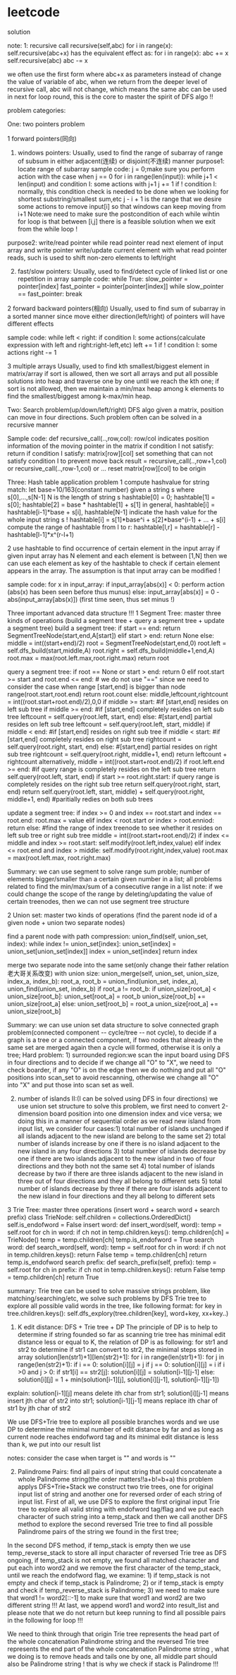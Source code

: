 # leetcode
solution

note: 
1: recursive call recursive(self,abc)
for i in range(x):
 self.recursive(abc+x)
has the equivalent effect as:
for i in range(x):
 abc += x
 self.recursive(abc)
 abc -= x
 
 we often use the first form where abc+x as parameters instead of change the value of variable of abc, when we return from the deeper level of recursive call, abc will not change, which means the same abc can be used in next for loop round, this is the core to master the spirit of DFS algo !!
 
 problem categories:
 
 One: two pointers problem
 
 1 forward pointers(同向)
 
 1) windows pointers:
 Usually, used to find the range of subarray of range of subsum in either adjacent(连续) or disjoint(不连续) manner 
 purpose1: locate range of subarray
 sample code:
 j = 0;make sure you perform action with the case when j == 0
 for i in range(len(input)):
    while j+1 < len(input) and condition I:
      some actions with j+1
      j += 1
    if ! condition I: normally, this condition check is needed to be done when we looking for shortest substring/smallest sum,etc
       j - i + 1 is the range that we desire
    some actions to remove input[i] so that windows can keep moving from i+1
 Note:we need to make sure the postcondition of each while wihtin for loop is that between [i,j] there is a feasible solution when we exit from the while loop !
 
 purpose2: write/read pointer while read pointer read next element of input array and write pointer write/update current element with what read pointer reads, such is used to shift non-zero elements to left/right 
    
 2) fast/slow pointers:
 Usually, used to find/detect cycle of linked list or one repetition in array
 sample code:
 while True:
  slow_pointer = pointer[index]
  fast_pointer = pointer[pointer[index]]
  while slow_pointer == fast_pointer:
     break
 
 2 forward backward pointers(相向)
 Usually, used to find sum of subarray in a sorted manner since move either direction(left/right) of pointers will have different effects
 
 sample code:
 while left < right:
    if condition I:
       some actions(calculate expression with left and right:right-left,etc)
       left += 1
    if ! condition I:
       some actions
       right -= 1
       
 3 multiple arrays
 Usually, used to find kth smallest/biggest element in matrix/array
 if sort is allowed, then we sort all arrays and put all possible solutions into heap and traverse one by one until we reach the kth one;
 if sort is not allowed, then we maintain a min/max heap among k elements to find the smallest/biggest among k-max/min heap.
 
 
Two: Search problem(up/down/left/right) DFS algo
given a matrix, position can move in four directions. Such problem often can be solved in a recursive manner

Sample code:
def recursive_call(..,row,col): row/col indicates position information of the moving pointer in the matrix
 if condition I not satisfy:
   return
 if condition I satisfy:
   matrix[row][col] set something that can not satisfy condition I to prevent move back
   result = recursive_call(..,row+1,col) or recursive_call(..,row-1,col) or ...
   reset matrix[row][col] to be origin
   
Three: Hash table application problem
1 compute hashvalue for string match:
let base=10/163(constant number) given a string s where s[0],...,s[N-1] N is the length of string s
hashtable[0] = 0; hashtable[1] = s[0]; hashtable[2] = base * hashtable[1] + s[1]
in general, hashtable[i] = hashtable[i-1]*base + s[i], hashtable[N-1] indicate the hash value for the whole input string s !
hashtable[i] = s[1]*base^i + s[2]*base^(i-1) + ... + s[i]
compute the range of hashtable from l to r: hashtable[l,r] = hashtable[r] - hashtable[l-1]*x^(r-l+1)

2 use hashtable to find occurrence of certain element in the input array
if given input array has N element and each element is between [1,N] then we can use each element as key of the hashtable to check if certain element appears in the array. The assumption is that input array can be modified !

sample code:
for x in input_array:
   if input_array[abs(x)] < 0:
      perform action (abs(x) has been seen before thus munus)
   else:
      input_array[abs(x)] = 0 - abs(input_array[abs(x)]) (first time seen, thus set minus !)
      
      
 Three important advanced data structure !!!
 1 Segment Tree: master three kinds of operations (build a segment tree + query a segment tree + update a segment tree)
 build a segment tree:
 if start == end:
            return SegmentTreeNode(start,end,A[start])
        elif start > end:
            return None
        else:
            middle = int((start+end)/2)
            root = SegmentTreeNode(start,end,0)
            root.left = self.dfs_build(start,middle,A)
            root.right = self.dfs_build(middle+1,end,A)
            root.max = max(root.left.max,root.right.max)
            return root
            
 query a segment tree:
 if root == None or start > end:
            return 0
        elif root.start >= start and root.end <= end: # we do not use "==" since we need to consider the case when range [start,end] is bigger than node range(root.start,root.end)
            return root.count
        else:
            middle,leftcount,rightcount = int((root.start+root.end)/2),0,0
            if middle >= start: #if [start,end] resides on left sub tree
                if middle >= end: #if [start,end] completely resides on left sub tree
                    leftcount = self.query(root.left, start, end)
                else: #[start,end] partial resides on left sub tree
                    leftcount = self.query(root.left, start, middle)
            if middle < end: #if [start,end] resides on right sub tree
                if middle < start: #if [start,end] completely resides on right sub tree
                    rightcount = self.query(root.right, start, end)
                else: #[start,end] partial resides on right sub tree
                    rightcount = self.query(root.right, middle+1, end)
            return leftcount + rightcount
            alternatively,
            middle = int((root.start+root.end)/2)
            if root.left.end >= end: #if query range is completely resides on the left sub tree
               return self.query(root.left, start, end)
            if start >= root.right.start: if query range is completely resides on the right sub tree
               return self.query(root.right, start, end)
            return self.query(root.left, start, middle) + self.query(root.right, middle+1, end) #paritially redies on both sub trees
            
update a segment tree:
if index >= 0 and index == root.start and index == root.end:
            root.max = value
        elif index < root.start or index > root.enniod:
            return 
        else: #find the range of index treenode to see whether it resides on left sub tree or right sub tree
            middle = int((root.start+root.end)/2)
            if index <= middle and index >= root.start:
                self.modify(root.left,index,value)
            elif index <= root.end and index > middle:
                self.modify(root.right,index,value)
            root.max = max(root.left.max, root.right.max)
            
Summary: we can use segment to solve range sum proble; number of elements bigger/smaller than a certain given number in a list;
all problems related to find the min/max/sum of a consecutive range in a list
note: if we could change the scope of the range by deleting/updating the value of certain treenodes, then we can not use segment tree structure


2 Union set: master two kinds of operations (find the parent node id of a given node + union two separate nodes)

  find a parent node with path compression:
  union_find(self, union_set, index):
     while index != union_set[index]:
        union_set[index] = union_set[union_set[index]]
        index = union_set[index]
     return index
     
  merge two separate node into the same set(only change their father relation老大哥关系改变) with union size:
  union_merge(self, union_set, union_size, index_a, index_b):
     root_a, root_b = union_find(union_set, index_a), union_find(union_set, index_b)
     if root_a != root_b:
        if union_size[root_a] < union_size[root_b]:
           union_set[root_a] = root_b
           union_size[root_b] += union_size[root_a]
        else:
           union_set[root_b] = root_a
           union_size[root_a] += union_size[root_b]
  
  Summary: we can use union set data structure to solve connected graph problem(connected component -- cycle/tree -- not cycle), to decide if a graph is a tree or a connected component, if two nodes that already in the same set are merged again then a cycle will formed, otherwise it is only a tree;
  Hard problem: 1) surrounded region:we scan the input board using DFS in four directions and to decide if we change all "O" to "X", we need to check boarder, if any "O" is on the edge then we do nothing and put all "O" positions into scan_set to avoid rescanning, otherwise we change all "O" into "X" and put those into scan set as well.
  
  2) number of islands II:(I can be solved using DFS in four directions) we use union set structure to solve this problem, we first need to convert 2-dimension board position into one dimension index and vice versa; we doing this in a manner of sequential order as we read new island from input list, we consider four cases:1) total number of islands unchanged if all islands adjacent to the new island are belong to the same set 2) total number of islands increase by one if there is no island adjacent to the new island in any four directions 3) total number of islands decrease by one if there are two islands adjacent to the new island in two of four directions and they both not the same set 4) total number of islands decrease by two if there are three islands adjacent to the new island in three out of four directions and they all belong to different sets 5) total number of islands decrease by three if there are four islands adjacent to the new island in four directions and they all belong to different sets
  
 
 3 Trie Tree: master three operations (insert word + search word + search prefix)
   class TrieNode:
      self.children = collections.OrderedDict()
      self.is_endofword = False
   insert word:
      def insert_word(self, word):
         temp = self.root
         for ch in word:
            if ch not in temp.children.keys():
               temp.children[ch] = TrieNode()
            temp = temp.children[ch]
         temp.is_endofword = True
   search word:
      def search_word(self, word):
         temp = self.root
         for ch in word:
            if ch not in temp.children.keys():
               return False
            temp = temp.children[ch]
         return temp.is_endofword
   search prefix:
      def search_prefix(self, prefix):
         temp = self.root
         for ch in prefix:
            if ch not in temp.children.keys():
               return False
            temp = temp.children[ch]
         return True
  
  summary: Trie tree can be used to solve massive strings problem, like matching/searching/etc, we solve such problems by DFS Trie tree to explore all possible valid words in the tree, like following format:
  for key in tree.children.keys():
     self.dfs_explory(tree.children[key], word+key, xx+key..)
     
  1) K edit distance: DFS + Trie tree + DP
  The principle of DP is to help to determine if string founded so far as scanning trie tree has minimal edit distance less or equal to K, the relation of DP is as following:
  for str1 and str2 to determine if str1 can convert to str2, the minimal steps stored in array solution[len(str1)+1][len(str2)+1]:
for i in range(len(str1)+1):
for j in range(len(str2)+1):
if i == 0:
solution[i][j] = j
if j == 0:
solution[i][j] = i
if i >0 and j > 0:
if str1[i] == str2[j]:
solution[i][j] = solution[i-1][j-1]
else:
solution[i][j] = 1 + min(solution[i-1][j], solution[i][j-1], solution[i-1][j-1])

explain: solution[i-1][j] means delete ith char from str1;
solution[i][j-1] means insert jth char of str2 into str1;
solution[i-1][j-1] means replace ith char of str1 by jth char of str2

We use DFS+Trie tree to explore all possible branches words and we use DP to determine the minimal number of edit distance by far and as long as current node reaches endofword tag and its minimal edit distance is less than k, we put into our result list

notes: consider the case when target is "" and words is ""

  2) Palindrome Pairs: find all pairs of input string that could concatenate a whole Palindrome string(the order matters!!a+b!=b+a)
   this problem applys DFS+Trie+Stack
   we construct two trie trees, one for original input list of string and another one for reversed order of each string of input list.
   First of all, we use DFS to explore the first original input Trie tree to explore all valid string with endofword tag/flag and we put each character of such string into a temp_stack and then we call another DFS method to explore the second reversed Trie tree to find all possible Palindrome pairs of the string we found in the first tree;
   
   In the second DFS method, if temp_stack is empty then we use temp_reverse_stack to store all input character of reversed Trie tree as DFS ongoing, if temp_stack is not empty, we found all matched character and put each into word2 and we remove the first character of the temp_stack, until we reach the endofword flag, we examine: 1) if temp_stack is not empty and check if temp_stack is Palindrome; 2) or if temp_stack is empty and check if temp_reverse_stack is Palindrome; 3) we need to make sure that word1 != word2[::-1] to make sure that word1 and word2 are two different string !!!
At last, we append word1 and word2 into result_list and please note that we do not return but keep running to find all possible pairs in the following for loop !!!

We need to think through that origin Trie tree represents the head part of the whole concatenation Palindrome string and the reversed Trie tree represents the end part of the whole concatenation Palindrome string , what we doing is to remove heads and tails one by one, all middle part should also be Palindrome string ! that is why we check if stack is Palindrome !!!
   
